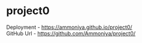 # project0

Deployment - https://ammoniya.github.io/project0/ <br>
GitHub Url - https://github.com/Ammoniya/project0/

